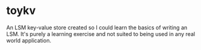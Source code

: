 # toykv

An LSM key-value store created so I could learn the basics of writing an LSM.
It's purely a learning exercise and not suited to being used in any real world
application.
